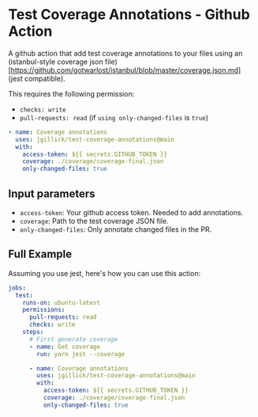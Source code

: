 # Test Coverage Annotations - Github Action

A github action that add test coverage annotations to your files using an (istanbul-style coverage json file)[https://github.com/gotwarlost/istanbul/blob/master/coverage.json.md] (jest compatible).

This requires the following permission:

- `checks: write`
- `pull-requests: read` (if `using only-changed-files` is `true`)

```yaml
- name: Coverage annotations
  uses: jgillick/test-coverage-annotations@main
  with:
    access-token: ${{ secrets.GITHUB_TOKEN }}
    coverage: ./coverage/coverage-final.json
    only-changed-files: true
```

## Input parameters

- `access-token`: Your github access token. Needed to add annotations.
- `coverage`: Path to the test coverage JSON file.
- `only-changed-files`: Only annotate changed files in the PR.

## Full Example

Assuming you use jest, here's how you can use this action:

```yaml
jobs:
  test:
    runs-on: ubuntu-latest
    permissions:
      pull-requests: read
      checks: write
    steps:
      # First generate coverage
      - name: Get coverage
        run: yarn jest --coverage

      - name: Coverage annotations
        uses: jgillick/test-coverage-annotations@main
        with:
          access-token: ${{ secrets.GITHUB_TOKEN }}
          coverage: ./coverage/coverage-final.json
          only-changed-files: true
```
